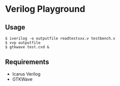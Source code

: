 # Verilog Playground

## Usage
```shell
$ iverilog -o outputfile readtestxxx.v testbench.v
$ vvp outputfile
$ gtkwave test.cvd &
```

## Requirements
* Icarus Verilog
* GTKWave